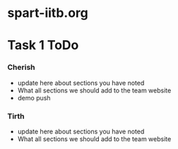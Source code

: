 # spart-iitb.org

# Task 1 ToDo

### Cherish
- update here about sections you have noted
- What all sections we should add to the team website
- demo push

### Tirth 
- update here about sections you have noted
- What all sections we should add to the team website




